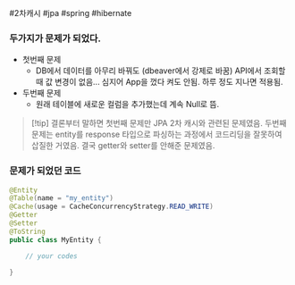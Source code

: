 #2차캐시 #jpa #spring #hibernate 

### 두가지가 문제가 되었다.
- 첫번째 문제
	- DB에서 데이터를 아무리 바꿔도 (dbeaver에서 강제로 바꿈) API에서 조회할 때 값 변경이 없음... 심지어 App을 껐다 켜도 안됨. 하루 정도 지나면 적용됨. 
- 두번째 문제
	- 원래 테이블에 새로운 컬럼을 추가했는데 계속 Null로 뜸.

> [!tip] 결론부터 말하면
> 첫번째 문제만 JPA 2차 캐시와 관련된 문제였음. 두번째 문제는 entity를 response 타입으로 파싱하는 과정에서 코드리딩을 잘못하여 삽질한 거였음. 결국 getter와 setter를 안해준 문제였음.

### 문제가 되었던 코드

```java
@Entity
@Table(name = "my_entity")
@Cache(usage = CacheConcurrencyStrategy.READ_WRITE)
@Getter
@Setter
@ToString
public class MyEntity {  

	// your codes

}
```


